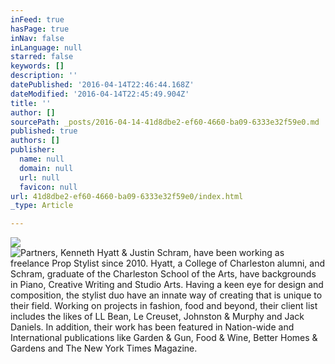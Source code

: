 ```yaml
---
inFeed: true
hasPage: true
inNav: false
inLanguage: null
starred: false
keywords: []
description: ''
datePublished: '2016-04-14T22:46:44.168Z'
dateModified: '2016-04-14T22:45:49.904Z'
title: ''
author: []
sourcePath: _posts/2016-04-14-41d8dbe2-ef60-4660-ba09-6333e32f59e0.md
published: true
authors: []
publisher:
  name: null
  domain: null
  url: null
  favicon: null
url: 41d8dbe2-ef60-4660-ba09-6333e32f59e0/index.html
_type: Article

---
```

![](https://the-grid-user-content.s3-us-west-2.amazonaws.com/2924fe66-ee99-4bb8-ac44-77ec10337137.jpg)
![Partners, Kenneth Hyatt & Justin Schram, have been working as freelance Prop Stylist since 2010. Hyatt, a College of Charleston alumni, and Schram, graduate of the Charleston School of the Arts, have backgrounds in Piano, Creative Writing and Studio Arts. Having a keen eye for design and composition, the stylist duo have an innate way of creating that is unique to their field.  Working on projects in fashion, food and beyond, their client list includes the likes of LL Bean, Le Creuset, Johnston & Murphy and Jack Daniels. In addition, their work has been featured in Nation-wide and International publications like Garden & Gun, Food & Wine, Better Homes & Gardens and The New York Times Magazine.](https://the-grid-user-content.s3-us-west-2.amazonaws.com/7f7fc196-5d1c-49cc-b83a-173b92328324.jpg)